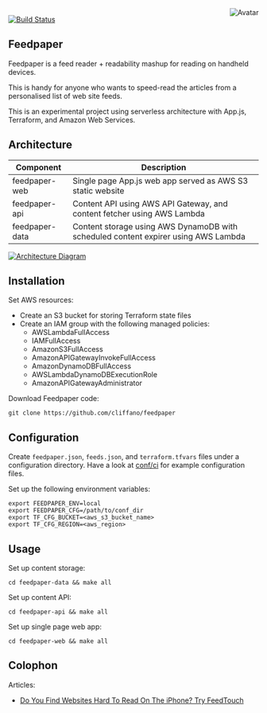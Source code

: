 <img align="right" src="https://raw.github.com/cliffano/feedpaper/master/avatar.jpg" alt="Avatar"/>

[![Build Status](https://img.shields.io/travis/cliffano/feedpaper.svg)](http://travis-ci.org/cliffano/feedpaper)
<br/>

Feedpaper
---------

Feedpaper is a feed reader + readability mashup for reading on handheld devices.

This is handy for anyone who wants to speed-read the articles from a personalised list of web site feeds.

This is an experimental project using serverless architecture with App.js, Terraform, and Amazon Web Services.

Architecture
------------

| Component      | Description                                                                        |
|----------------|------------------------------------------------------------------------------------|
| feedpaper-web  | Single page App.js web app served as AWS S3 static website                         |
| feedpaper-api  | Content API using AWS API Gateway, and content fetcher using AWS Lambda            |
| feedpaper-data | Content storage using AWS DynamoDB with scheduled content expirer using AWS Lambda |

[![Architecture Diagram](https://raw.github.com/cliffano/feedpaper/master/architecture.jpg)](https://raw.github.com/cliffano/feedpaper/master/architecture.jpg)

Installation
------------

Set AWS resources:

* Create an S3 bucket for storing Terraform state files
* Create an IAM group with the following managed policies:
    * AWSLambdaFullAccess
    * IAMFullAccess
    * AmazonS3FullAccess
    * AmazonAPIGatewayInvokeFullAccess
    * AmazonDynamoDBFullAccess
    * AWSLambdaDynamoDBExecutionRole
    * AmazonAPIGatewayAdministrator

Download Feedpaper code:

    git clone https://github.com/cliffano/feedpaper

Configuration
-------------

Create `feedpaper.json`, `feeds.json`, and `terraform.tfvars` files under a configuration directory.
Have a look at [conf/ci](https://github.com/cliffano/feedpaper/tree/master/conf/ci) for example configuration files.

Set up the following environment variables:

    export FEEDPAPER_ENV=local
    export FEEDPAPER_CFG=/path/to/conf_dir
    export TF_CFG_BUCKET=<aws_s3_bucket_name>
    export TF_CFG_REGION=<aws_region>

Usage
-----

Set up content storage:

    cd feedpaper-data && make all

Set up content API:

    cd feedpaper-api && make all

Set up single page web app:

    cd feedpaper-web && make all

Colophon
--------

Articles:

* [Do You Find Websites Hard To Read On The iPhone? Try FeedTouch](http://blog.cliffano.com/2011/02/19/do-you-find-websites-hard-to-read-on-the-iphone-try-feedtouch/)
